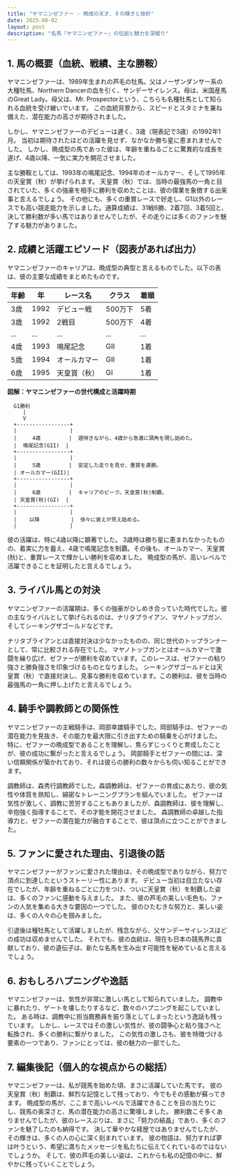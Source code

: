 ```yaml
---
title: "ヤマニンゼファー - 晩成の天才、その輝きと挫折"
date: 2025-08-02
layout: post
description: "名馬『ヤマニンゼファー』の伝説と魅力を深堀り"
---
```


## 1. 馬の概要（血統、戦績、主な勝鞍）

ヤマニンゼファーは、1989年生まれの芦毛の牡馬。父はノーザンダンサー系の大種牡馬、Northern Dancerの血を引く、サンデーサイレンス。母は、米国産馬のGreat Lady。母父は、Mr. Prospectorという、こちらも名種牡馬として知られる血統を受け継いでいます。  この血統背景から、スピードとスタミナを兼ね備えた、潜在能力の高さが期待されました。

しかし、ヤマニンゼファーのデビューは遅く、3歳（現表記で3歳）の1992年1月。  当初は期待されたほどの活躍を見せず、なかなか勝ち星に恵まれませんでした。  しかし、晩成型の馬であった彼は、年齢を重ねるごとに驚異的な成長を遂げ、4歳以降、一気に実力を開花させました。

主な勝鞍としては、1993年の鳴尾記念、1994年のオールカマー、そして1995年の天皇賞（秋）が挙げられます。  天皇賞（秋）では、当時の最強馬の一角と目されていた、多くの強豪を相手に勝利を収めたことは、彼の偉業を象徴する出来事と言えるでしょう。  その他にも、多くの重賞レースで好走し、G1以外のレースでも高い競走能力を示しました。通算成績は、31戦6勝、2着7回、3着5回と、決して勝利数が多い馬ではありませんでしたが、その走りには多くのファンを魅了する魅力がありました。


## 2. 成績と活躍エピソード（図表があれば出力）

ヤマニンゼファーのキャリアは、晩成型の典型と言えるものでした。以下の表は、彼の主要な成績をまとめたものです。

| 年齢 | 年 | レース名 | クラス | 着順 |
|---|---|---|---|---|
| 3歳 | 1992 | デビュー戦 | 500万下 | 5着 |
| 3歳 | 1992 | 2戦目 | 500万下 | 4着 |
| ... | ... | ... | ... | ... |
| 4歳 | 1993 | 鳴尾記念 | GII | 1着 |
| 5歳 | 1994 | オールカマー | GII | 1着 |
| 6歳 | 1995 | 天皇賞（秋） | GI | 1着 |


**図解：ヤマニンゼファーの世代構成と活躍時期**

```
  G1勝利
     |
     V
  +-----------------+
  |                 |
  |     4歳         |  遅咲きながら、4歳から急激に頭角を現し始めた。
  |  鳴尾記念(GII)  |
  +-----------------+
  |                 |
  |     5歳         |  安定した走りを見せ、重賞を連勝。
  | オールカマー(GII)|
  +-----------------+
  |                 |
  |     6歳         |  キャリアのピーク。天皇賞(秋)制覇。
  | 天皇賞(秋)(GI)  |
  +-----------------+
  |                 |
  |    以降          |  徐々に衰えが見え始める。
  |                 |
```

彼の活躍は、特に4歳以降に顕著でした。  3歳時は勝ち星に恵まれなかったものの、着実に力を蓄え、4歳で鳴尾記念を制覇。その後も、オールカマー、天皇賞(秋)と、重賞レースで輝かしい勝利を収めました。  晩成型の馬が、高いレベルで活躍できることを証明したと言えるでしょう。


## 3. ライバル馬との対決

ヤマニンゼファーの活躍期は、多くの強豪がひしめき合っていた時代でした。彼の主なライバルとして挙げられるのは、ナリタブライアン、マヤノトップガン、そしてシーキングザゴールドなどです。

ナリタブライアンとは直接対決は少なかったものの、同じ世代のトップランナーとして、常に比較される存在でした。  マヤノトップガンとはオールカマーで激闘を繰り広げ、ゼファーが勝利を収めています。このレースは、ゼファーの粘り強さと勝負強さを印象づけるものとなりました。  シーキングザゴールドとは天皇賞（秋）で直接対決し、見事な勝利を収めています。この勝利は、彼を当時の最強馬の一角に押し上げたと言えるでしょう。


## 4. 騎手や調教師との関係性

ヤマニンゼファーの主戦騎手は、岡部幸雄騎手でした。岡部騎手は、ゼファーの潜在能力を見抜き、その能力を最大限に引き出すための騎乗を心がけました。  特に、ゼファーの晩成型であることを理解し、焦らずじっくりと育成したことが、彼の成功に繋がったと言えるでしょう。  岡部騎手とゼファーの間には、深い信頼関係が築かれており、それは彼らの勝利の数々からも伺い知ることができます。

調教師は、森秀行調教師でした。森調教師は、ゼファーの育成にあたり、彼の気性や体質を熟知し、綿密なトレーニングプランを組んでいました。  ゼファーは気性が激しく、調教に苦労することもありましたが、森調教師は、彼を理解し、辛抱強く指導することで、その才能を開花させました。  森調教師の卓越した指導力と、ゼファーの潜在能力が融合することで、彼は頂点に立つことができました。


## 5. ファンに愛された理由、引退後の話

ヤマニンゼファーがファンに愛された理由は、その晩成型でありながら、努力で頂点に到達したというストーリー性にあります。  デビュー当初は目立たない存在でしたが、年齢を重ねるごとに力をつけ、ついに天皇賞（秋）を制覇した姿は、多くのファンに感動を与えました。  また、彼の芦毛の美しい毛色も、ファンの人気を集める大きな要因の一つでした。  彼のひたむきな努力と、美しい姿は、多くの人々の心を掴みました。

引退後は種牡馬として活躍しましたが、残念ながら、父サンデーサイレンスほどの成功は収めませんでした。  それでも、彼の血統は、現在も日本の競馬界に貢献しており、彼の遺伝子は、新たな名馬を生み出す可能性を秘めていると言えるでしょう。


## 6. おもしろハプニングや逸話

ヤマニンゼファーは、気性が非常に激しい馬として知られていました。  調教中に暴れたり、ゲートを壊したりするなど、数々のハプニングを起こしていました。  ある時は、調教中に担当厩務員を振り落としてしまったという逸話も残っています。  しかし、レースではその激しい気性が、彼の闘争心と粘り強さへと転換され、多くの勝利に繋がりました。  この気性の激しさも、彼を特徴づける要素の一つであり、ファンにとっては、彼の魅力の一部でした。


## 7. 編集後記（個人的な視点からの総括）

ヤマニンゼファーは、私が競馬を始めた頃、まさに活躍していた馬です。  彼の天皇賞（秋）制覇は、鮮烈な記憶として残っており、今でもその感動が蘇ってきます。  晩成型の馬が、ここまで高いレベルで活躍できることを目の当たりにし、競馬の奥深さと、馬の潜在能力の高さに驚嘆しました。  勝利数こそ多くありませんでしたが、彼のレースぶりは、まさに「努力の結晶」であり、多くのファンを魅了したのも納得です。  決して華やかな経歴ではありませんでしたが、その輝きは、多くの人の心に深く刻まれています。  彼の物語は、努力すれば夢は叶うという、希望に満ちたメッセージを私たちに伝えてくれているのではないでしょうか。  そして、彼の芦毛の美しい姿は、これからも私の記憶の中に、鮮やかに残っていくことでしょう。
